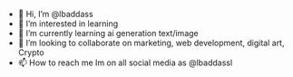 - 👋 Hi, I’m @lbaddass
- 👀 I’m interested in learning
- 🌱 I’m currently learning ai generation text/image
- 💞️ I’m looking to collaborate on marketing, web development, digital art, Crypto
- 📫 How to reach me Im on all social media as @lbaddassl

<!---
lbaddass/lbaddass is a ✨ special ✨ repository because its `README.md` (this file) appears on your GitHub profile.
You can click the Preview link to take a look at your changes.
--->
